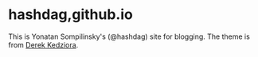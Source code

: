 # hashdag,github.io

This is Yonatan Sompilinsky's (@hashdag) site for blogging. The theme is from [Derek Kedziora](https://github.com/derekkedziora/derekkedziora.com).